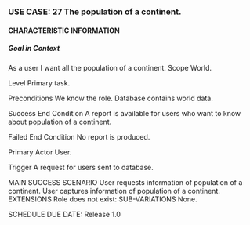 ### USE CASE: 27 The population of a continent.
#### CHARACTERISTIC INFORMATION
##### Goal in Context
As a user I want all the population of a continent.
Scope
World.

Level
Primary task.

Preconditions
We know the role. Database contains world data.

Success End Condition
A report is available for users who want to know about population of a continent.

Failed End Condition
No report is produced.

Primary Actor
User.

Trigger
A request for users sent to database.

MAIN SUCCESS SCENARIO
User requests information of population of a continent.
User captures information of population of a continent.
EXTENSIONS
Role does not exist:
SUB-VARIATIONS
None.

SCHEDULE
DUE DATE: Release 1.0